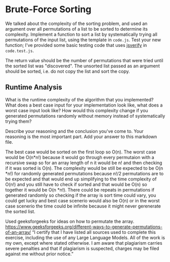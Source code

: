 # Brute-Force Sorting

We talked about the complexity of the sorting problem, and used an argument over
all permutations of a list to be sorted to determine its complexity. Implement
a function to sort a list by systematically trying all permutations of the input
list, using the template in `code.js`. Test your new function; I've provided
some basic testing code that uses [jsverify](https://jsverify.github.io/) in
`code.test.js`.

The return value should be the number of permutations that were tried until the
sorted list was "discovered". The unsorted list passed as an argument should be
sorted, i.e. do not copy the list and sort the copy.

## Runtime Analysis

What is the runtime complexity of the algorithm that you implemented? What does
a best case input for your implementation look like, what does a worst case
input look like? How would this complexity change if you generated permutations
randomly without memory instead of systematically trying them?

Describe your reasoning and the conclusion you've come to. Your reasoning is the
most important part. Add your answer to this markdown file.

The best case would be sorted on the first loop so O(n). The worst case would be O(n*n!) because it would go through every permutaion with a recursive swap so for an array length of n it would be n! and then checking if it was sorted is O(n). The complexity would be still be expected to be O(n *n!) for randomly generated permutations because n!/2 permutations are to be expected and that would end up simplifying to the time complexity of O(n!) and you still have to check if sorted and that would be O(n) so together it would be O(n *n!). There could be repeats in permutations if generated randomly so checking if the array is sort time could vary, you could get lucky and best case scenerio would also be O(n) or in the worst case scenerio the time could be infinite because it might never gerenerate the sorted list.


Used geeksforgeeks for ideas on how to permutate the array. https://www.geeksforgeeks.org/different-ways-to-generate-permutations-of-an-array/ “I certify that I have listed all sources used to complete this exercise, including the use of any Large Language Models. All of the work is my own, except where stated otherwise. I am aware that plagiarism carries severe penalties and that if plagiarism is suspected, charges may be filed against me without prior notice.”
